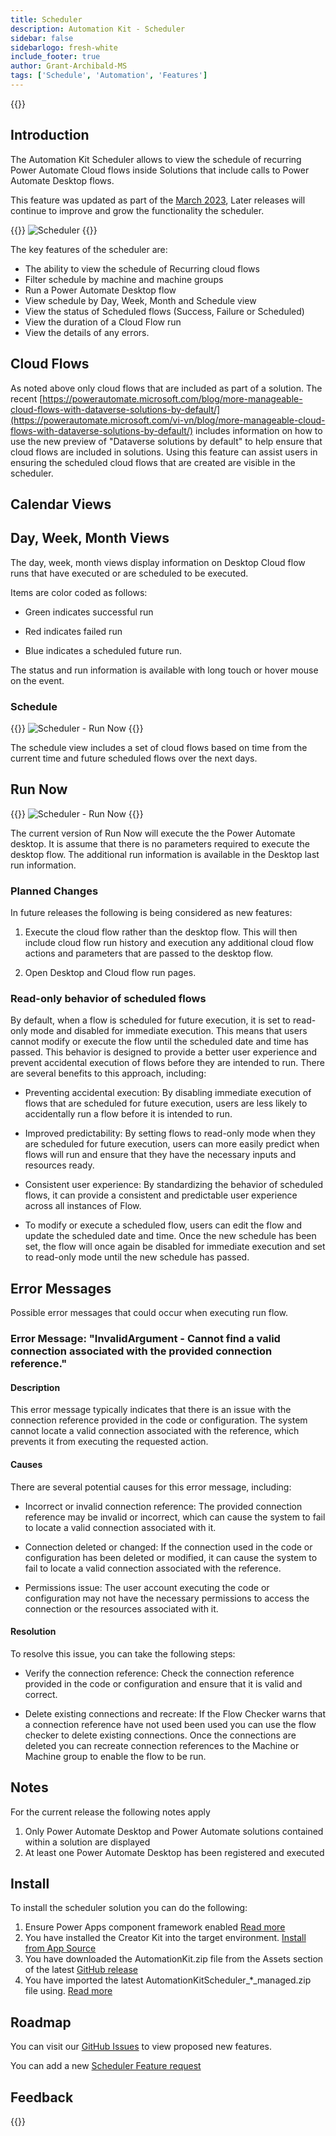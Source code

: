 ```yaml
---
title: Scheduler
description: Automation Kit - Scheduler
sidebar: false
sidebarlogo: fresh-white
include_footer: true
author: Grant-Archibald-MS
tags: ['Schedule', 'Automation', 'Features']
---
```


{{<toc>}}

## Introduction

The Automation Kit Scheduler allows to view the schedule of recurring Power Automate Cloud flows inside Solutions that include calls to Power Automate Desktop flows.

This feature was updated as part of the [March 2023](/releases/march-2023), Later releases will continue to improve and grow the functionality the scheduler.

{{<border>}}
![Scheduler](/images/schedule.png)
{{</border>}}

The key features of the scheduler are:

- The ability to view the schedule of Recurring cloud flows
- Filter schedule by machine and machine groups
- Run a Power Automate Desktop flow
- View schedule by Day, Week, Month and Schedule view
- View the status of Scheduled flows (Success, Failure or Scheduled)
- View the duration of a Cloud Flow run
- View the details of any errors.

## Cloud Flows

As noted above only cloud flows that are included as part of a solution. The recent [https://powerautomate.microsoft.com/blog/more-manageable-cloud-flows-with-dataverse-solutions-by-default/](https://powerautomate.microsoft.com/vi-vn/blog/more-manageable-cloud-flows-with-dataverse-solutions-by-default/) includes information on how to use the new preview of "Dataverse solutions by default" to help ensure that cloud flows are included in solutions. Using this feature can assist users in ensuring the scheduled cloud flows that are created are visible in the scheduler.

## Calendar Views

## Day, Week, Month Views

The day, week, month views display information on Desktop Cloud flow runs that have executed or are scheduled to be executed.

Items are color coded as follows:

- Green indicates successful run

- Red indicates failed run

- Blue indicates a scheduled future run.

The status and run information is available with long touch or hover mouse on the event.

### Schedule

{{<border>}}
![Scheduler - Run Now](/images/scheduler-schedule-view.png)
{{</border>}}

The schedule view includes a set of cloud flows based on time from the current time and future scheduled flows over the next days.

## Run Now

{{<border>}}
![Scheduler - Run Now](/images/scheduler-run-now.png)
{{</border>}}

The current version of Run Now will execute the the Power Automate desktop. It is assume that there is no parameters required to execute the desktop flow. The additional run information is available in the Desktop last run information.

### Planned Changes

In future releases the following is being considered as new features:

1. Execute the cloud flow rather than the desktop flow. This will then include cloud flow run history and execution any additional cloud flow actions and parameters that are passed to the desktop flow.

2. Open Desktop and Cloud flow run pages.

### Read-only behavior of scheduled flows

By default, when a flow is scheduled for future execution, it is set to read-only mode and disabled for immediate execution. This means that users cannot modify or execute the flow until the scheduled date and time has passed. This behavior is designed to provide a better user experience and prevent accidental execution of flows before they are intended to run.
There are several benefits to this approach, including:

- Preventing accidental execution: By disabling immediate execution of flows that are scheduled for future execution, users are less likely to accidentally run a flow before it is intended to run.

- Improved predictability: By setting flows to read-only mode when they are scheduled for future execution, users can more easily predict when flows will run and ensure that they have the necessary inputs and resources ready.

- Consistent user experience: By standardizing the behavior of scheduled flows, it can provide a consistent and predictable user experience across all instances of Flow.

- To modify or execute a scheduled flow, users can edit the flow and update the scheduled date and time. Once the new schedule has been set, the flow will once again be disabled for immediate execution and set to read-only mode until the new schedule has passed.

## Error Messages

Possible error messages that could occur when executing run flow.

### Error Message: "InvalidArgument - Cannot find a valid connection associated with the provided connection reference."

#### Description

This error message typically indicates that there is an issue with the connection reference provided in the code or configuration. The system cannot locate a valid connection associated with the reference, which prevents it from executing the requested action.

#### Causes

There are several potential causes for this error message, including:

- Incorrect or invalid connection reference: The provided connection reference may be invalid or incorrect, which can cause the system to fail to locate a valid connection associated with it.

- Connection deleted or changed: If the connection used in the code or configuration has been deleted or modified, it can cause the system to fail to locate a valid connection associated with the reference.

- Permissions issue: The user account executing the code or configuration may not have the necessary permissions to access the connection or the resources associated with it.

#### Resolution

To resolve this issue, you can take the following steps:

- Verify the connection reference: Check the connection reference provided in the code or configuration and ensure that it is valid and correct.

- Delete existing connections and recreate: If the Flow Checker warns that a connection reference have not used been used you can use the flow checker to delete existing connections. Once the connections are deleted you can recreate connection references to the Machine or Machine group to enable the flow to be run.

## Notes

For the current release the following notes apply

1. Only Power Automate Desktop and Power Automate solutions contained within a solution are displayed
1. At least one Power Automate Desktop has been registered and executed

## Install

To install the scheduler solution you can do the following:

1. Ensure Power Apps component framework enabled <a href="https://learn.microsoft.com/power-apps/developer/component-framework/component-framework-for-canvas-apps#enable-the-power-apps-component-framework-feature" target="_blank">Read more</a>
1. You have installed the Creator Kit into the target environment. <a href="https://appsource.microsoft.com/product/dynamics-365/microsoftpowercatarch.creatorkit1" target="_blank">Install from App Source</a>
1. You have downloaded the AutomationKit.zip file from the Assets section of the latest <a href="https://github.com/microsoft/powercat-automation-kit/releases" target="_blank">GitHub release</a>
1. You have imported the latest AutomationKitScheduler_*_managed.zip file using. <a href='https://learn.microsoft.com/power-apps/maker/data-platform/import-update-export-solutions' target="_blank">Read more</a>

## Roadmap

You can visit our <a href="https://github.com/microsoft/powercat-automation-kit/issues?q=is%3Aissue+is%3Aopen+label%3Ascheduler" target="_blank">GitHub Issues</a> to view proposed new features.

You can add a new <a href="https://github.com/microsoft/powercat-automation-kit/issues/new?assignees=&labels=automation-kit%2Cenhancement%2Cscheduler&template=2-automation-kit-feature.yml&title=%5BAutomation+Kit+-+Feature%5D%3A+FEATURE+TITLE" target="_blank">Scheduler Feature request</a>

## Feedback

{{<questions name="/content/en-us/features/scheduler.json" completed="Thank you for providing feedback" showNavigationButtons=false >}}